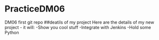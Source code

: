 # PracticeDM06
DM06 first git repo
##deatils of my project
Here are the details of my new project - it will:
-Show you cool stuff
-Integrate with Jenkins
-Hold some Python
